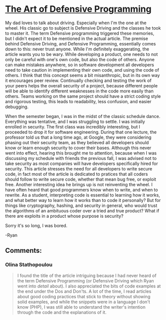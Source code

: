 # [The Art of Defensive Programming](https://medium.com/web-engineering-vox/the-art-of-defensive-programming-6789a9743ed4)

My dad loves to talk about driving. Especially when I'm the one at the wheel. His classic go to subject is Defensive Driving and the classes he took to master it. The term Defensive programming triggered these memories, but I didn't expect it to be mentioned in the actual article. The premise behind Defensive Driving, and Defensive Programming, essentially comes down to this: never trust anyone. While I'm definitely exaggerating, the article wants you to be wary. While developing a product, one needs to not only be careful with one's own code, but also the code of others. Anyone can make mistakes anywhere, so in software development all developers need to take caution in implementing their own code, and using the code of others. I think that this concept seems a bit misanthropic, but in its own way it encourages peer review. Continually checking and testing the work of your peers helps the overall security of a project, because different people will be able to identify different weaknesses in the code more easily than others. Teams working on the same project should have a strict coding style and rigorous testing, this leads to readability, less confusion, and easier debugging. 

When the semester began, I was in the midst of the classic schedule dance. Everything was tentative, and I was struggling to settle. I was initially enrolled in security. The first class was incredibly interesting, but I proceeded to drop it for software engineering. During that one lecture, the professor told us that a long time ago, at Google, they were considering phasing out their security team, as they believed all developers should know or learn enough security to cover their bases. Although this never went into effect, hearing this brought me to attention, because when I was discussing my schedule with friends the previous fall, I was advised not to take security as most companies will have developers specifically hired for security. This article stresses the need for all developers to write secure code, in fact most of the article is dedicated to pratices that all coders should follow to write secure code, whether that mean bug free, or exploit free. Another interesting idea he brings up is not reinventing the wheel. I have often heard that good programmers know when to write, and when to rewrite. As a student, interpreting code is essential to learning how it works, and what better way to learn how it works than to code it personally? But for things like cryptography, hashing, and security in general, who would trust the algorithms of an ambituous coder over a tried and true product? What if there are exploits in a product whose purpose is security? 

Sorry it's so long, I was bored.

-Ryan

## Comments:
### Olina Stathopoulou
> I found the title of the article intriguing because I had never heard of the term Defensive Programming (or Defensive Driving which Ryan went into *detail* about). I also appreciated the bits of code examples at the end under the Dos and Don'ts. A lot of the time, I read articles about good coding practices that stick to theory without showing solid examples, and while the snippets were in a language I don't know (PHP), I was still able to understand the writer's intention through the code and the explanations of it.